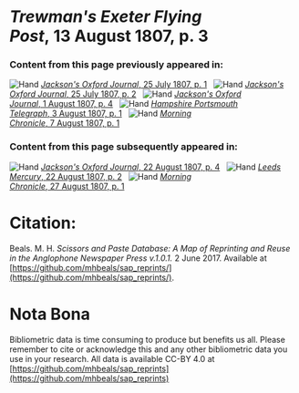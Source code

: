 # *Trewman's Exeter Flying Post*, 13 August 1807, p. 3  
  
### Content from this page previously appeared in:  
![Hand](http://scissorsandpaste.net/wp-content/uploads/2017/06/smallhandpointer.png) [*Jackson's Oxford Journal*, 25 July 1807, p. 1](https://mhbeals.github.io/sap_html/Jackson's-Oxford-Journal/Jackson's-Oxford-Journal-25-July-1807-p-1)  
![Hand](http://scissorsandpaste.net/wp-content/uploads/2017/06/smallhandpointer.png) [*Jackson's Oxford Journal*, 25 July 1807, p. 2](https://mhbeals.github.io/sap_html/Jackson's-Oxford-Journal/Jackson's-Oxford-Journal-25-July-1807-p-2)  
![Hand](http://scissorsandpaste.net/wp-content/uploads/2017/06/smallhandpointer.png) [*Jackson's Oxford Journal*, 1 August 1807, p. 4](https://mhbeals.github.io/sap_html/Jackson's-Oxford-Journal/Jackson's-Oxford-Journal-1-August-1807-p-4)  
![Hand](http://scissorsandpaste.net/wp-content/uploads/2017/06/smallhandpointer.png) [*Hampshire Portsmouth Telegraph*, 3 August 1807, p. 1](https://mhbeals.github.io/sap_html/Hampshire-Portsmouth-Telegraph/Hampshire-Portsmouth-Telegraph-3-August-1807-p-1)  
![Hand](http://scissorsandpaste.net/wp-content/uploads/2017/06/smallhandpointer.png) [*Morning Chronicle*, 7 August 1807, p. 1](https://mhbeals.github.io/sap_html/Morning-Chronicle/Morning-Chronicle-7-August-1807-p-1)  
  
### Content from this page subsequently appeared in:  
![Hand](http://scissorsandpaste.net/wp-content/uploads/2017/06/smallhandpointer.png) [*Jackson's Oxford Journal*, 22 August 1807, p. 4](https://mhbeals.github.io/sap_html/Jackson's-Oxford-Journal/Jackson's-Oxford-Journal-22-August-1807-p-4)  
![Hand](http://scissorsandpaste.net/wp-content/uploads/2017/06/smallhandpointer.png) [*Leeds Mercury*, 22 August 1807, p. 2](https://mhbeals.github.io/sap_html/Leeds-Mercury/Leeds-Mercury-22-August-1807-p-2)  
![Hand](http://scissorsandpaste.net/wp-content/uploads/2017/06/smallhandpointer.png) [*Morning Chronicle*, 27 August 1807, p. 1](https://mhbeals.github.io/sap_html/Morning-Chronicle/Morning-Chronicle-27-August-1807-p-1)  


# Citation: 

Beals. M. H. *Scissors and Paste Database: A Map of Reprinting and Reuse in the Anglophone Newspaper Press v.1.0.1.* 2 June 2017. Available at [https://github.com/mhbeals/sap_reprints/](https://github.com/mhbeals/sap_reprints/). 

# Nota Bona

Bibliometric data is time consuming to produce but benefits us all. Please remember to cite or acknowledge this and any other bibliometric data you use in your research. All data is available CC-BY 4.0 at [https://github.com/mhbeals/sap_reprints](https://github.com/mhbeals/sap_reprints)